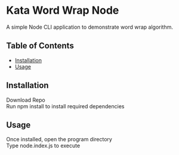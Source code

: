 # Kata Word Wrap Node

A simple Node CLI application to demonstrate word wrap algorithm. 

## Table of Contents

- [Installation](#installation)
- [Usage](#usage)

## Installation

Download Repo  
Run npm install to install required dependencies  

## Usage

Once installed, open the program directory   
Type node.index.js to execute




